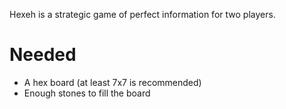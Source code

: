 Hexeh is a strategic game of perfect information for two players.

# Needed

 * A hex board (at least 7x7 is recommended)
 * Enough stones to fill the board

# 